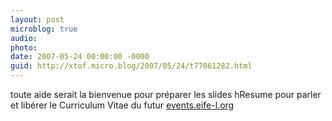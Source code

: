 ```yaml
---
layout: post
microblog: true
audio: 
photo: 
date: 2007-05-24 00:00:00 -0000
guid: http://xtof.micro.blog/2007/05/24/t77061282.html
---
```

toute aide serait la bienvenue pour préparer les slides hResume pour parler et libérer le Curriculum Vitae du futur [events.eife-l.org](http://events.eife-l.org)
